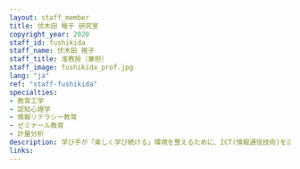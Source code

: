 ```yaml
---
layout: staff_member
title: 伏木田 稚子 研究室
copyright_year: 2020
staff_id: fushikida
staff_name: 伏木田 稚子
staff_title: 准教授（兼担）
staff_image: fushikida_prof.jpg
lang: "ja"
ref: "staff-fushikida"
specialties:
- 教育工学
- 認知心理学
- 情報リテラシー教育
- ゼミナール教育
- 計量分析
description: 学び手が「楽しく学び続ける」環境を整えるために、ICT(情報通信技術)を活用して何ができるのか。教育工学の考え方を礎に、学習×ICTの可能性を探究してみませんか。アプローチの仕方は、調査(質問紙・インタビュー・参与観察)、実験、実践と評価など多岐に渡り、データ分析とあわせて目的に応じた方法を選ぶことが大切です。興味関心という名の土を耕し、問題意識の種を蒔き、ひとつの研究として芽吹かせていきましょう。
links:
---
```


